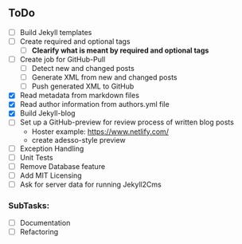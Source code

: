 ## ToDo

- [ ] Build Jekyll templates
- [ ] Create required and optional tags
   - [ ] **Clearify what is meant by required and optional tags**
- [ ] Create job for GitHub-Pull
  - [ ] Detect new and changed posts
  - [ ] Generate XML from new and changed posts
  - [ ] Push generated XML to GitHub
- [x] Read metadata from markdown files
- [x] Read author information from authors.yml file
- [x] Build Jekyll-blog 
- [ ] Set up a GitHub-preview for review process of written blog posts
  - Hoster example: https://www.netlify.com/
  - create adesso-style preview
- [ ] Exception Handling
- [ ] Unit Tests
- [ ] Remove Database feature
- [ ] Add MIT Licensing
- [ ] Ask for server data for running Jekyll2Cms
  
### SubTasks:
- [ ] Documentation
- [ ] Refactoring
